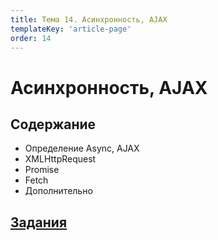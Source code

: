 ```yaml
---
title: Тема 14. Асинхронность, AJAX
templateKey: 'article-page'
order: 14
---
```

# Асинхронность, AJAX

## Содержание

-   <gatsby-link to="/externals/topic14_async-ajax/async-ajax#ajax">Определение Async, AJAX</gatsby-link>
-   <gatsby-link to="/externals/topic14_async-ajax/async-ajax#XMLHttpRequest">XMLHttpRequest</gatsby-link>
-   <gatsby-link to="/externals/topic14_async-ajax/async-ajax#promise">Promise</gatsby-link>
-   <gatsby-link to="/externals/topic14_async-ajax/async-ajax#fetch">Fetch</gatsby-link>
-   <gatsby-link to="/externals/topic14_async-ajax/async-ajax#дополнительные-материалы">Дополнительно</gatsby-link>

## [Задания](https://github.com/WebPurple/external-courses/tree/master/src/ex16_js-async)